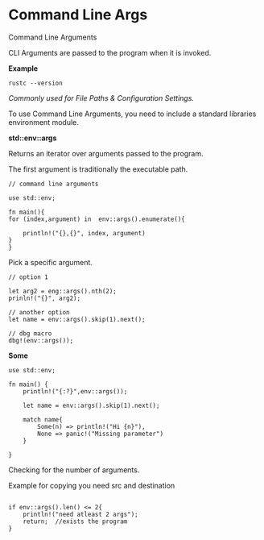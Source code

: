# Command Line Args

Command Line Arguments

CLI Arguments are passed to the program when it is invoked.

**Example**

`rustc --version`

_Commonly used for File Paths & Configuration Settings._

To use Command Line Arguments, you need to include a standard libraries environment module.

**std::env::args**

Returns an iterator over arguments passed to the program.

The first argument is traditionally the executable path.

```
// command line arguments

use std::env;

fn main(){
for (index,argument) in  env::args().enumerate(){
   
    println!("{},{}", index, argument)
}
}
```

Pick a specific argument.

```
// option 1

let arg2 = eng::args().nth(2);
prinln!("{}", arg2);

// another option
let name = env::args().skip(1).next();

// dbg macro
dbg!(env::args());
```

**Some**

```
use std::env;

fn main() {
    println!("{:?}",env::args());
    
    let name = env::args().skip(1).next();
    
    match name{
        Some(n) => println!("Hi {n}"),
        None => panic!("Missing parameter")
    }
   
}
```

Checking for the number of arguments.&#x20;

Example for copying you need  src and destination&#x20;

```

if env::args().len() <= 2{
    println!("need atleast 2 args");
    return;  //exists the program
}

```

